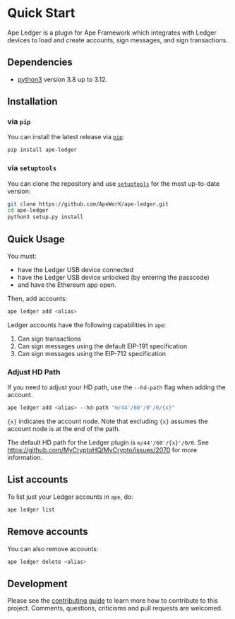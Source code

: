 # Quick Start

Ape Ledger is a plugin for Ape Framework which integrates with Ledger devices
to load and create accounts, sign messages, and sign transactions.

## Dependencies

- [python3](https://www.python.org/downloads) version 3.8 up to 3.12.

## Installation

### via `pip`

You can install the latest release via [`pip`](https://pypi.org/project/pip/):

```bash
pip install ape-ledger
```

### via `setuptools`

You can clone the repository and use [`setuptools`](https://github.com/pypa/setuptools) for the most up-to-date version:

```bash
git clone https://github.com/ApeWorX/ape-ledger.git
cd ape-ledger
python3 setup.py install
```

## Quick Usage

You must:

- have the Ledger USB device connected
- have the Ledger USB device unlocked (by entering the passcode)
- and have the Ethereum app open.

Then, add accounts:

```bash
ape ledger add <alias>
```

Ledger accounts have the following capabilities in `ape`:

1. Can sign transactions
2. Can sign messages using the default EIP-191 specification
3. Can sign messages using the EIP-712 specification

### Adjust HD Path

If you need to adjust your HD path, use the `--hd-path` flag when adding the account.

```bash
ape ledger add <alias> --hd-path "m/44'/60'/0'/0/{x}"
```

`{x}` indicates the account node. Note that excluding `{x}` assumes the account node is at the end
of the path.

The default HD path for the Ledger plugin is `m/44'/60'/{x}'/0/0`.
See https://github.com/MyCryptoHQ/MyCrypto/issues/2070 for more information.

## List accounts

To list just your Ledger accounts in `ape`, do:

```bash
ape ledger list
```

## Remove accounts

You can also remove accounts:

```bash
ape ledger delete <alias>
```

## Development

Please see the [contributing guide](CONTRIBUTING.md) to learn more how to contribute to this project.
Comments, questions, criticisms and pull requests are welcomed.
